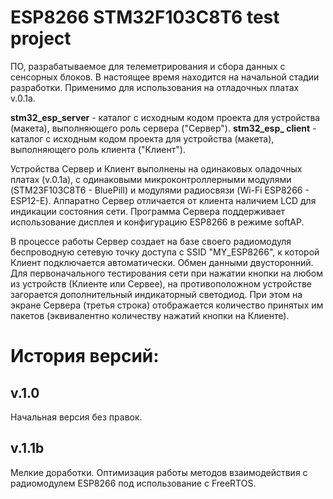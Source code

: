 # ESP8266 STM32F103C8T6 test project

ПО, разрабатываемое для телеметрирования и сбора данных с сенсорных блоков. В настоящее время находится на начальной стадии разработки. Применимо для использования на отладочных платах v.0.1a. 

**stm32_esp_server** - каталог с исходным кодом проекта для устройства (макета), выполняющего роль сервера ("Сервер").
**stm32_esp_ client** - каталог с исходным кодом проекта для устройства (макета), выполняющего роль клиента ("Клиент").

Устройства Сервер и Клиент выполнены на одинаковых оладочных платах (v.0.1a), с одинаковыми микроконтроллерными модулями (STM23F103C8T6 - BluePill) и модулями радиосвязи (Wi-Fi ESP8266 - ESP12-E). Аппаратно Сервер отличается от клиента наличием LCD для индикации состояния сети. Программа Сервера поддерживает использование дисплея и конфигурацию ESP8266 в режиме softAP.

В процессе работы Сервер создает на базе своего радиомодуля беспроводную сетевую точку доступа с SSID "MY_ESP8266", к которой Клиент подключается автоматически. Обмен данными двусторонний. Для первоначального тестирования сети при нажатии кнопки на любом из устройств (Клиенте или Сервее), на противоположном устройстве загорается дополнительный индикаторный светодиод. При этом на экране Сервера (третья строка) отображается количество принятых им пакетов (эквивалентно количеству нажатий кнопки на Клиенте).

# История версий:

## v.1.0
Начальная версия без правок.

## v.1.1b
Мелкие доработки. Оптимизация работы методов взаимодействия с радиомодулем ESP8266 под использование с FreeRTOS.